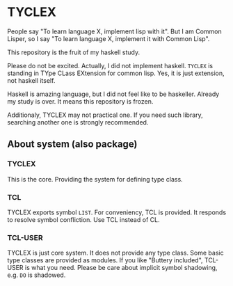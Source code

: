 # TYCLEX
People say "To learn language X, implement lisp with it".
But I am Common Lisper, so I say "To learn language X, implement it with Common Lisp".

This repository is the fruit of my haskell study.

Please do not be excited.
Actually, I did not implement haskell.
`TYCLEX` is standing in TYpe CLass EXtension for common lisp.
Yes, it is just extension, not haskell itself.

Haskell is amazing language, but I did not feel like to be haskeller.
Already my study is over.
It means this repository is frozen.

Additionaly, TYCLEX may not practical one.
If you need such library, searching another one is strongly recommended.

## About system (also package)
### TYCLEX
This is the core.
Providing the system for defining type class.

### TCL
TYCLEX exports symbol `LIST`.
For conveniency, TCL is provided.
It responds to resolve symbol confliction.
Use TCL instead of CL.

### TCL-USER
TYCLEX is just core system.
It does not provide any type class.
Some basic type classes are provided as modules.
If you like "Buttery included", TCL-USER is what you need.
Please be care about implicit symbol shadowing, e.g. `DO` is shadowed.

